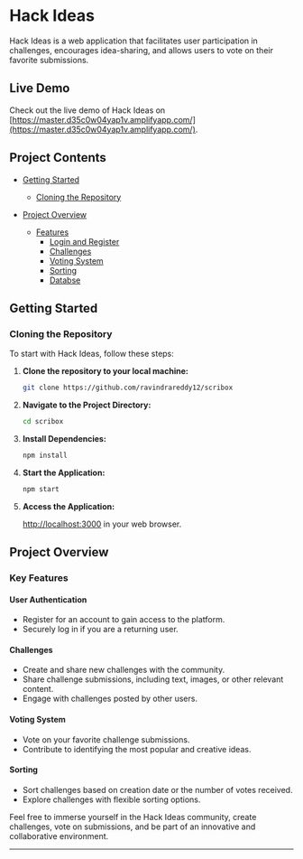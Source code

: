 # Hack Ideas

Hack Ideas is a web application that facilitates user participation in challenges, encourages idea-sharing, and allows users to vote on their favorite submissions.

## Live Demo

Check out the live demo of Hack Ideas on [https://master.d35c0w04yap1v.amplifyapp.com/](https://master.d35c0w04yap1v.amplifyapp.com/).

## Project Contents

- [Getting Started](#getting-started)

  - [Cloning the Repository](#cloning-the-repository)

- [Project Overview](#project-overview)
  - [Features](#features)
    - [Login and Register](#user-authentication)
    - [Challenges](#challenges)
    - [Voting System](#voting-system)
    - [Sorting](#sorting)
    - [Databse](#firebase)

## Getting Started

### Cloning the Repository

To start with Hack Ideas, follow these steps:

1. **Clone the repository to your local machine:**

   ```bash
   git clone https://github.com/ravindrareddy12/scribox
   ```

2. **Navigate to the Project Directory:**

   ```bash
   cd scribox
   ```

3. **Install Dependencies:**

   ```bash
   npm install
   ```

4. **Start the Application:**

   ```bash
   npm start
   ```

5. **Access the Application:**

   [http://localhost:3000](http://localhost:3000) in your web browser.

## Project Overview

### Key Features

#### User Authentication

- Register for an account to gain access to the platform.
- Securely log in if you are a returning user.

#### Challenges

- Create and share new challenges with the community.
- Share challenge submissions, including text, images, or other relevant content.
- Engage with challenges posted by other users.

#### Voting System

- Vote on your favorite challenge submissions.
- Contribute to identifying the most popular and creative ideas.

#### Sorting

- Sort challenges based on creation date or the number of votes received.
- Explore challenges with flexible sorting options.

Feel free to immerse yourself in the Hack Ideas community, create challenges, vote on submissions, and be part of an innovative and collaborative environment.

---
